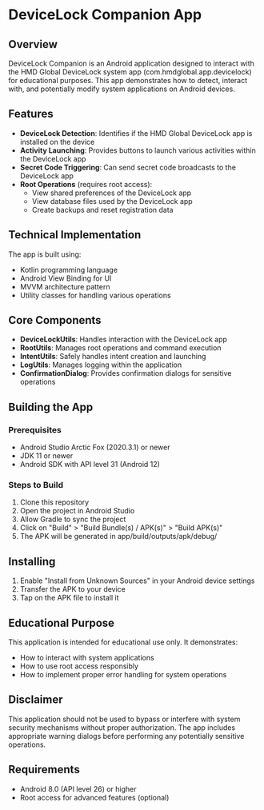# DeviceLock Companion App

## Overview

DeviceLock Companion is an Android application designed to interact with the HMD Global DeviceLock system app (com.hmdglobal.app.devicelock) for educational purposes. This app demonstrates how to detect, interact with, and potentially modify system applications on Android devices.

## Features

- **DeviceLock Detection**: Identifies if the HMD Global DeviceLock app is installed on the device
- **Activity Launching**: Provides buttons to launch various activities within the DeviceLock app
- **Secret Code Triggering**: Can send secret code broadcasts to the DeviceLock app
- **Root Operations** (requires root access):
  - View shared preferences of the DeviceLock app
  - View database files used by the DeviceLock app
  - Create backups and reset registration data

## Technical Implementation

The app is built using:
- Kotlin programming language
- Android View Binding for UI
- MVVM architecture pattern
- Utility classes for handling various operations

## Core Components

- **DeviceLockUtils**: Handles interaction with the DeviceLock app
- **RootUtils**: Manages root operations and command execution
- **IntentUtils**: Safely handles intent creation and launching
- **LogUtils**: Manages logging within the application
- **ConfirmationDialog**: Provides confirmation dialogs for sensitive operations

## Building the App

### Prerequisites
- Android Studio Arctic Fox (2020.3.1) or newer
- JDK 11 or newer
- Android SDK with API level 31 (Android 12)

### Steps to Build
1. Clone this repository
2. Open the project in Android Studio
3. Allow Gradle to sync the project
4. Click on "Build" > "Build Bundle(s) / APK(s)" > "Build APK(s)"
5. The APK will be generated in app/build/outputs/apk/debug/

## Installing

1. Enable "Install from Unknown Sources" in your Android device settings
2. Transfer the APK to your device
3. Tap on the APK file to install it

## Educational Purpose

This application is intended for educational use only. It demonstrates:
- How to interact with system applications
- How to use root access responsibly
- How to implement proper error handling for system operations

## Disclaimer

This application should not be used to bypass or interfere with system security mechanisms without proper authorization. The app includes appropriate warning dialogs before performing any potentially sensitive operations.

## Requirements

- Android 8.0 (API level 26) or higher
- Root access for advanced features (optional)